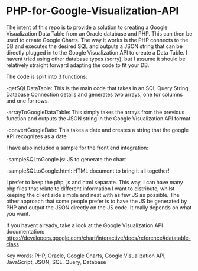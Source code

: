 # PHP-for-Google-Visualization-API
The intent of this repo is to provide a solution to creating a Google Visualization Data Table from an Oracle database and PHP. This can then be used to create Google Charts. The way it works is the PHP connects to the DB and executes the desired SQL and outputs a JSON string that can be directly plugged in to the Google Visualization API to create a Data Table. I havent tried using other database types (sorry), but I assume it should be relatively straight forward adapting the code to fit your DB.

The code is split into 3 functions:

-getSQLDataTable:
    This is the main code that takes in an SQL Query String, Database Connection details and generates two arrays, one for columns and one for rows.
    
-arrayToGoogleDataTable:
    This simply takes the arrays from the previous function and outputs the JSON string in the Google Visualization API format
    
-convertGoogleDate:
    This takes a date and creates a string that the google API recognizes as a date



I have also included a sample for the front end integration:

-sampleSQLtoGoogle.js:
  JS to generate the chart
  
-sampleSQLtoGoogle.html:
  HTML document to bring it all together!



I prefer to keep the php, js and html separate. This way, I can have many php files that relate to different information I want to distribute,
whilst keeping the client side simple and neat with as few JS as possible. The other approach that some people prefer is to have the JS be generated 
by PHP and output the JSON directly on the JS code. It really depends on what you want.  

If you havent already, take a look at the Google Visualization API documentation:
  https://developers.google.com/chart/interactive/docs/reference#datatable-class
  
Key words:
PHP, Oracle, Google Charts, Google Visualization API, JavaScript, JSON, SQL, Query, Database
